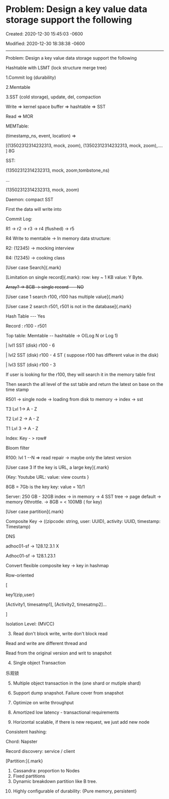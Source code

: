 # Problem: Design a key value data storage support the following

Created: 2020-12-30 15:45:03 -0600

Modified: 2020-12-30 18:38:38 -0600

---

Problem: Design a key value data storage support the following



Hashtable with LSMT (lock structure merge tree)

1.Commit log (durability)

2.Memtable

3.SST (cold storage), update, del, compaction

Write => kernel space buffer => hashtable => SST

Read => MOR

MEMTable:

(timestamp_ns, event, location) =>

[(13502312314232313, mock, zoom), (13502312314232313, mock, zoom),.... ] 8G

SST:

(13502312314232313, mock, zoom,tombstone_ns)

...

(13502312314232313, mock, zoom)

Daemon: compact SST









First the data will write into

Commit Log:

R1 -> r2 -> r3 -> r4 (flushed) -> r5

R4 Write to memtable -> In memory data structure:



R2: (12345) -> mocking interview

R4: (12345) -> cooking class







[User case Search]{.mark}





[Limitation on single record]{.mark}: row: key ~ 1 KB value: Y Byte.

~~Array? → 8GB -> single record --- NO~~



[User case 1 search r100, r100 has multiple value]{.mark}

[User case 2 search r501, r501 is not in the database]{.mark}



Hash Table --- Yes

Record : r100 - r501

Top table: Memtable -- hashtable -> O(Log N or Log 1)

| lvl1 SST (disk) r100 - 6

| lvl2 SST (disk) r100 - 4 ST ( suppose r100 has different value in the disk)

| lvl3 SST (disk) r100 - 3



If user is looking for the r100, they will search it in the memory table first

Then search the all level of the sst table and return the latest on base on the time stamp



R501 -> single node → loading from disk to memory -> index -> sst

T3 Lvl 1-> A - Z

T2 Lvl 2 -> A - Z

T1 Lvl 3 -> A - Z

Index: Key - > row#

Bloom filter





R100: lvl 1 --N => read repair → maybe only the latest version



[User case 3 If the key is URL, a large key]{.mark}

{Key: Youtube URL: value: view counts }

8GB = 7Gb is the key key: value = 10/1

Server: 250 GB - 32GB index -> in memory -> 4 SST tree -> page default -> memory 0throttle. → 8GB = < 100MB ( for key)





[User case partition]{.mark}

Composite Key -> ((zipcode: string, user: UUID), activity: UUID, timestamp: Timestamp)





DNS

adhoc01-sf -> 128.12.3.1 X

Adhoc01-sf -> 128.1.23.1

Convert flexible composite key -> key in hashmap

Row-oriented

[

key1(zip,user)

[Activity1, timesatmp1], [Activity2, timesatmp2]...

]

Isolation Level: (MVCC)

3.  Read don't block write, write don't block read

Read and write are different thread and

Read from the original version and writ to snapshot



4.  Single object Transaction

乐观锁

5.  Multiple object transaction in the (one shard or mutiple shard)
6.  Support dump snapshot. Failure cover from snapshot





7.  Optimize on write throughput
8.  Amortized low latency - transactional requirements
9.  Horizontal scalable, if there is new request, we just add new node





Consistent hashing:

Chord: Napster

Record discovery: service / client



[Partition:]{.mark}

1.  Cassandra: proportion to Nodes
2.  Fixed partitions
3.  Dynamic breakdown partition like B tree.

<!-- -->

10. Highly configurable of durability: {Pure memory, persistent}
